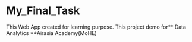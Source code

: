 # My_Final_Task
This Web App created for learning purpose. This project demo for** Data Analytics **Airasia Academy(MoHE)
